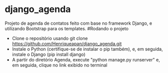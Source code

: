 # django_agenda
Projeto de agenda de contatos feito com base no framework Django, e utilizando Bootstrap para os templates.
#Rodando o projeto
 - Clone o repositório usando git clone https://github.com/Henriqueapan/django_agenda.git
 - Instale o Python (certifique-se de instalar o pip também), e, em seguida, instale o Django (pip install django)
 - A partir do diretório Agenda, execute "python manage.py runserver" e, em seguida, clique no link exibido no terminal
